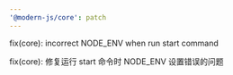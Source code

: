 ```yaml
---
'@modern-js/core': patch
---
```


fix(core): incorrect NODE_ENV when run start command

fix(core): 修复运行 start 命令时 NODE_ENV 设置错误的问题
